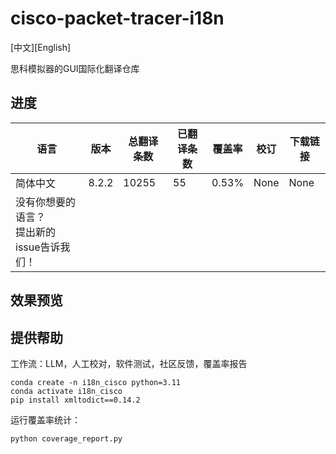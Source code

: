 # cisco-packet-tracer-i18n

[中文][English]

思科模拟器的GUI国际化翻译仓库

## 进度

| 语言                                            | 版本  | 总翻译条数 | 已翻译条数 | 覆盖率 | 校订 | 下载链接 |
| ----------------------------------------------- | ----- | ---------- | ---------- | ------ | ---- | -------- |
| 简体中文                                        | 8.2.2 | 10255      | 55         | 0.53%  | None | None     |
| 没有你想要的语言？<br />提出新的issue告诉我们！ |       |            |            |        |      |          |

## 效果预览

## 提供帮助

工作流：LLM，人工校对，软件测试，社区反馈，覆盖率报告

```
conda create -n i18n_cisco python=3.11
conda activate i18n_cisco
pip install xmltodict==0.14.2
```

运行覆盖率统计：

```
python coverage_report.py
```
